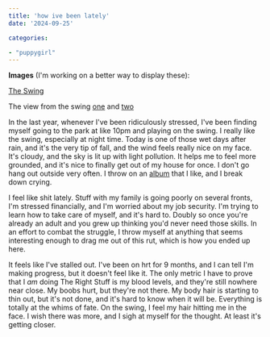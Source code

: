 ```yaml
---
title: 'how ive been lately'
date: '2024-09-25'

categories:

- "puppygirl"
---
```


**Images** (I'm working on a better way to display these): 

[The Swing](/images/1/swing.jpg)

The view from the swing [one](/images/1/trees1.jpg) and [two](/images/1/trees2.jpg)

In the last year, whenever I've been ridiculously stressed, I've been finding myself going to the park at like 10pm and playing on the swing. I really like the swing, especially at night time. Today is one of those wet days after rain, and it's the very tip of fall, and the wind feels really nice on my face. It's cloudy, and the sky is lit up with light pollution. It helps me to feel more grounded, and it's nice to finally get out of my house for once. I don't go hang out outside very often. I throw on an [album](https://prettywhen.bandcamp.com/album/i-will-be-pretty-when-i-die) that I like, and I break down crying.

I feel like shit lately. Stuff with my family is going poorly on several fronts, I'm stressed financially, and I'm worried about my job security. I'm trying to learn how to take care of myself, and it's hard to. Doubly so once you're already an adult and you grew up thinking you'd never need those skills. In an effort to combat the struggle, I throw myself at anything that seems interesting enough to drag me out of this rut, which is how you ended up here.

It feels like I've stalled out. I've been on hrt for 9 months, and I can tell I'm making progress, but it doesn't feel like it. The only metric I have to prove that I *am* doing The Right Stuff is my blood levels, and they're still nowhere near close. My boobs hurt, but they're not there. My body hair is starting to thin out, but it's not done, and it's hard to know when it will be. Everything is totally at the whims of fate.  On the swing, I feel my hair hitting me in the face. I wish there was more, and I sigh at myself for the thought. At least it's getting closer.